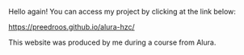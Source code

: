 Hello again! You can access my project by clicking at the link below:

https://preedroos.github.io/alura-hzc/

This website was produced by me during a course from Alura.